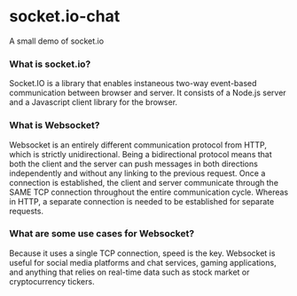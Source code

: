 # socket.io-chat
A small demo of socket.io


### What is socket.io? 
Socket.IO is a library that enables instaneous two-way event-based communication between browser and server. It consists of a Node.js server and a Javascript client library for the browser.

### What is Websocket? 
Websocket is an entirely different communication protocol from HTTP, which is strictly unidirectional. Being a bidirectional protocol means that both the client and the server can push messages in both directions independently and without any linking to the previous request. Once a connection is established, the client and server communicate through the SAME TCP connection throughout the entire communication cycle. Whereas in HTTP, a separate connection is needed to be established for separate requests. 

### What are some use cases for Websocket? 
Because it uses a single TCP connection, speed is the key. Websocket is useful for social media platforms and chat services, gaming applications, and anything that relies on real-time data such as stock market or cryptocurrency tickers. 
